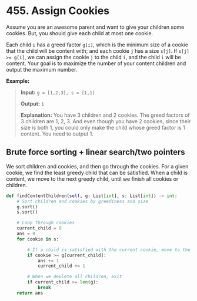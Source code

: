 # 455. Assign Cookies

Assume you are an awesome parent and want to give your children some cookies. But, you should give each child at most one cookie.

Each child `i` has a greed factor `g[i]`, which is the minimum size of a cookie that the child will be content with; and each cookie `j` has a size `s[j]`. If `s[j] >= g[i]`, we can assign the cookie `j` to the child `i`, and the child `i` will be content. Your goal is to maximize the number of your content children and output the maximum number.

**Example:**

> **Input:** `g = [1,2,3], s = [1,1]`
>
> **Output:** `1`
>
> **Explanation:** You have 3 children and 2 cookies. The greed factors of 3 children are 1, 2, 3. And even though you have 2 cookies, since their size is both 1, you could only make the child whose greed factor is 1 content. You need to output 1.


## Brute force sorting + linear search/two pointers

We sort children and cookies, and then go through the cookies. For a given cookie, we find the least greedy child that can be satisfied. When a child is content, we move to the next greedy child, until we finish all cookies or children.

```python
def findContentChildren(self, g: List[int], s: List[int]) -> int:
    # Sort children and cookies by greediness and size
    g.sort()
    s.sort()

    # Loop through cookies
    current_child = 0
    ans = 0
    for cookie in s:

        # If a child is satisfied with the current cookie, move to the next
        if cookie >= g[current_child]:
            ans += 1
            current_child += 1

        # When we deplete all children, exit
        if current_child >= len(g):
            break
    return ans
```


